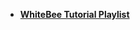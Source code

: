 - **[WhiteBee Tutorial Playlist](https://www.youtube.com/playlist?list=PLJsUKJt7i0p0jsYC7aMTRuisK7drXw6oq)**
